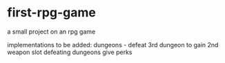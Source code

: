 # first-rpg-game
a small project on an rpg game


implementations to be added:
dungeons - defeat 3rd dungeon to gain 2nd weapon slot
defeating dungeons give perks
